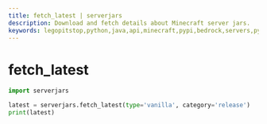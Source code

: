 ```yaml
---
title: fetch_latest | serverjars
description: Download and fetch details about Minecraft server jars.
keywords: legopitstop,python,java,api,minecraft,pypi,bedrock,servers,pythonpackage,serverjars
---
```


# fetch_latest

```py
import serverjars

latest = serverjars.fetch_latest(type='vanilla', category='release')
print(latest)
```
